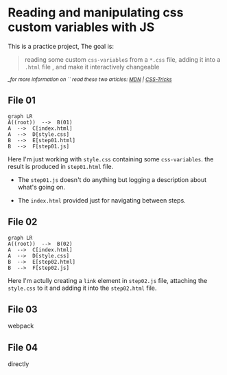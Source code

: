 # Reading and manipulating css custom variables with JS

This is a practice project, The goal is: 

> reading some custom `css-variable`s from a `*.css` file, adding it into a `.html` file
> , and make it interactively changeable

*<small>_for more information on `` read these two articles: [MDN](https://developer.mozilla.org/en-US/docs/Web/CSS/Using_CSS_custom_properties) | [CSS-Tricks](https://css-tricks.com/a-complete-guide-to-custom-properties/)</small>*

## File 01

```mermaid
graph LR
A((root))  -->  B(01)
A  -->  C[index.html]
A  -->  D[style.css]
B  -->  E[step01.html]
B  -->  F[step01.js]
```

Here I'm just working with `style.css` containing some `css-variables`. the result is produced in `step01.html` file.

 - The `step01.js` doesn't do anything but logging a description about  
   what's going on. 
   
- The `index.html` provided just for navigating
   between steps.

## File 02

```mermaid
graph LR
A((root))  -->  B(02)
A  -->  C[index.html]
A  -->  D[style.css]
B  -->  E[step02.html]
B  -->  F[step02.js]
```

Here I'm actully creating a `link` element in `step02.js` file, attaching the `style.css` to it and adding it into the `step02.html` file.

## File 03

webpack

## File 04

directly